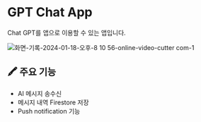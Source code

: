 # GPT Chat App

Chat GPT를 앱으로 이용할 수 있는 앱입니다.

![화면-기록-2024-01-18-오후-8 10 56-_online-video-cutter com_-_1_](https://github.com/chanbeenkim/gpt_chat_app/assets/118510224/a2f5b598-406a-40c2-b346-b1d7b6b5a8c4)

## 🖍️ 주요 기능

- AI 메시지 송수신
- 메시지 내역 Firestore 저장
- Push notification 기능

